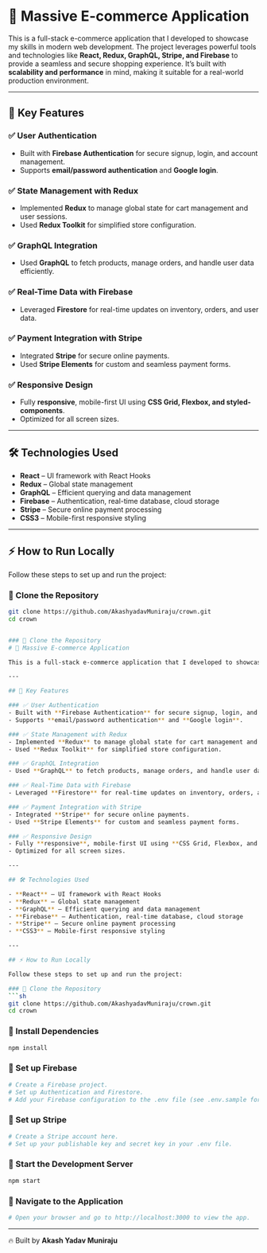 

# 🚀 Massive E-commerce Application

This is a full-stack e-commerce application that I developed to showcase my skills in modern web development. The project leverages powerful tools and technologies like **React, Redux, GraphQL, Stripe, and Firebase** to provide a seamless and secure shopping experience. It’s built with **scalability and performance** in mind, making it suitable for a real-world production environment.

---

## 🔑 Key Features  

### ✅ User Authentication  
- Built with **Firebase Authentication** for secure signup, login, and account management.  
- Supports **email/password authentication** and **Google login**.  

### ✅ State Management with Redux  
- Implemented **Redux** to manage global state for cart management and user sessions.  
- Used **Redux Toolkit** for simplified store configuration.  

### ✅ GraphQL Integration  
- Used **GraphQL** to fetch products, manage orders, and handle user data efficiently.  

### ✅ Real-Time Data with Firebase  
- Leveraged **Firestore** for real-time updates on inventory, orders, and user data.  

### ✅ Payment Integration with Stripe  
- Integrated **Stripe** for secure online payments.  
- Used **Stripe Elements** for custom and seamless payment forms.  

### ✅ Responsive Design  
- Fully **responsive**, mobile-first UI using **CSS Grid, Flexbox, and styled-components**.  
- Optimized for all screen sizes.  

---

## 🛠 Technologies Used  

- **React** – UI framework with React Hooks  
- **Redux** – Global state management  
- **GraphQL** – Efficient querying and data management  
- **Firebase** – Authentication, real-time database, cloud storage  
- **Stripe** – Secure online payment processing  
- **CSS3** – Mobile-first responsive styling  

---

## ⚡ How to Run Locally  

Follow these steps to set up and run the project:  

### 🔹 Clone the Repository  
```sh
git clone https://github.com/AkashyadavMuniraju/crown.git
cd crown


### 🔹 Clone the Repository  
# 🚀 Massive E-commerce Application

This is a full-stack e-commerce application that I developed to showcase my skills in modern web development. The project leverages powerful tools and technologies like **React, Redux, GraphQL, Stripe, and Firebase** to provide a seamless and secure shopping experience. It’s built with **scalability and performance** in mind, making it suitable for a real-world production environment.

---

## 🔑 Key Features  

### ✅ User Authentication  
- Built with **Firebase Authentication** for secure signup, login, and account management.  
- Supports **email/password authentication** and **Google login**.  

### ✅ State Management with Redux  
- Implemented **Redux** to manage global state for cart management and user sessions.  
- Used **Redux Toolkit** for simplified store configuration.  

### ✅ GraphQL Integration  
- Used **GraphQL** to fetch products, manage orders, and handle user data efficiently.  

### ✅ Real-Time Data with Firebase  
- Leveraged **Firestore** for real-time updates on inventory, orders, and user data.  

### ✅ Payment Integration with Stripe  
- Integrated **Stripe** for secure online payments.  
- Used **Stripe Elements** for custom and seamless payment forms.  

### ✅ Responsive Design  
- Fully **responsive**, mobile-first UI using **CSS Grid, Flexbox, and styled-components**.  
- Optimized for all screen sizes.  

---

## 🛠 Technologies Used  

- **React** – UI framework with React Hooks  
- **Redux** – Global state management  
- **GraphQL** – Efficient querying and data management  
- **Firebase** – Authentication, real-time database, cloud storage  
- **Stripe** – Secure online payment processing  
- **CSS3** – Mobile-first responsive styling  

---

## ⚡ How to Run Locally  

Follow these steps to set up and run the project:  

### 🔹 Clone the Repository  
```sh
git clone https://github.com/AkashyadavMuniraju/crown.git
cd crown
```

### 🔹 Install Dependencies  
```sh
npm install
```

### 🔹 Set up Firebase  
```sh
# Create a Firebase project.
# Set up Authentication and Firestore.
# Add your Firebase configuration to the .env file (see .env.sample for structure).
```

### 🔹 Set up Stripe  
```sh
# Create a Stripe account here.
# Set up your publishable key and secret key in your .env file.
```

### 🔹 Start the Development Server  
```sh
npm start
```

### 🔹 Navigate to the Application  
```sh
# Open your browser and go to http://localhost:3000 to view the app.
```

---

🔥 Built by **Akash Yadav Muniraju**

